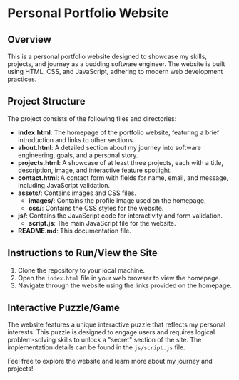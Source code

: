 # Personal Portfolio Website

## Overview
This is a personal portfolio website designed to showcase my skills, projects, and journey as a budding software engineer. The website is built using HTML, CSS, and JavaScript, adhering to modern web development practices.

## Project Structure
The project consists of the following files and directories:

- **index.html**: The homepage of the portfolio website, featuring a brief introduction and links to other sections.
- **about.html**: A detailed section about my journey into software engineering, goals, and a personal story.
- **projects.html**: A showcase of at least three projects, each with a title, description, image, and interactive feature spotlight.
- **contact.html**: A contact form with fields for name, email, and message, including JavaScript validation.
- **assets/**: Contains images and CSS files.
  - **images/**: Contains the profile image used on the homepage.
  - **css/**: Contains the CSS styles for the website.
- **js/**: Contains the JavaScript code for interactivity and form validation.
  - **script.js**: The main JavaScript file for the website.
- **README.md**: This documentation file.

## Instructions to Run/View the Site
1. Clone the repository to your local machine.
2. Open the `index.html` file in your web browser to view the homepage.
3. Navigate through the website using the links provided on the homepage.

## Interactive Puzzle/Game
The website features a unique interactive puzzle that reflects my personal interests. This puzzle is designed to engage users and requires logical problem-solving skills to unlock a "secret" section of the site. The implementation details can be found in the `js/script.js` file.

Feel free to explore the website and learn more about my journey and projects!
